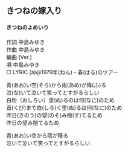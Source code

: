 ## きつねの嫁入り
#### きつねのよめいり


作詞  中島みゆき  
作曲  中島みゆき  
編曲 (Ver.)  
唄    中島みゆき  
□ LYRIC (a)@1979年(ねん)・春(はる)のツアー
   
  
青(あお)い空(そら)から雨(あめ)が降(ふ)る  
泣(な)いて泣いて笑ってとすがるらしい  
白粉（おしろい）塗(ぬ)るのは何(なに)のため  
首(くび)まで白(しろ)く塗(ぬ)るは何(なに)のため  
昨日(きのう)の望(のそ)み捨(す)てるため  
昨日の望み捨てるため  
  
青(あお)い空から雨が降る  
泣いて泣いて笑ってとすがるらしい  